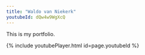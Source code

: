 ```yaml
---
title: "Waldo van Niekerk"
youtubeId: dQw4w9WgXcQ
---
```

This is my portfolio.

{% include youtubePlayer.html id=page.youtubeId %}
